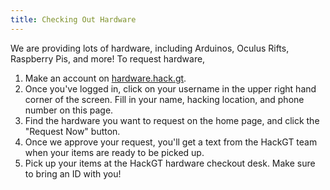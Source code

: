 ```yaml
---
title: Checking Out Hardware
---
```


We are providing lots of hardware, including Arduinos, Oculus Rifts, Raspberry Pis, and more! To request hardware,

1. Make an account on [hardware.hack.gt](https://hardware.hack.gt/).
2. Once you've logged in, click on your username in the upper right hand corner of the screen. Fill in your name, hacking location, and phone number on this page.
3. Find the hardware you want to request on the home page, and click the "Request Now" button.
4. Once we approve your request, you'll get a text from the HackGT team when your items are ready to be picked up. 
5. Pick up your items at the HackGT hardware checkout desk. Make sure to bring an ID with you! 